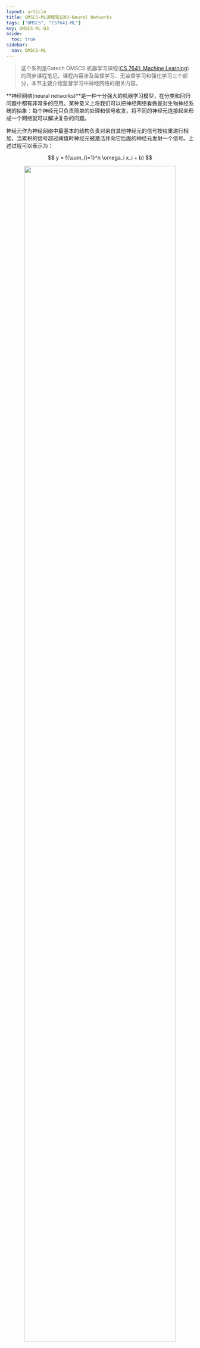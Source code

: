 ```yaml
---
layout: article
title: OMSCS-ML课程笔记03-Neural Networks
tags: ["OMSCS", "CS7641-ML"]
key: OMSCS-ML-03
aside:
  toc: true
sidebar:
  nav: OMSCS-ML
---
```


> 这个系列是Gatech OMSCS 机器学习课程([CS 7641: Machine Learning](https://omscs.gatech.edu/cs-7641-machine-learning))的同步课程笔记。课程内容涉及监督学习、无监督学习和强化学习三个部分，本节主要介绍监督学习中神经网络的相关内容。
<!--more-->

**神经网络(neural networks)**是一种十分强大的机器学习模型，在分类和回归问题中都有非常多的应用。某种意义上将我们可以把神经网络看做是对生物神经系统的抽象：每个神经元只负责简单的处理和信号收发，将不同的神经元连接起来形成一个网络就可以解决复杂的问题。

神经元作为神经网络中最基本的结构负责对来自其他神经元的信号按权重进行相加，当累积的信号超过阈值时神经元被激活并向它后面的神经元发射一个信号。上述过程可以表示为：

$$
y = f(\sum_{i=1}^n \omega_i x_i + b)
$$

<div align=center>
<img src="https://i.imgur.com/9uKWZnV.png" width="90%">
</div>

## Perceptron

最简单的神经网络为**感知机(perceptron)**，此时神经元的阈值为0且对应激活函数为**单位阶跃函数(heaviside step function)**：

$$
f(x) = 
\left\{
\begin{aligned}
& 1, & & x \geq 0 \\
& 0, & & \text{otherwise}
\end{aligned}
\right.
$$

<div align=center>
<img src="https://raw.githubusercontent.com/siebenrock/activation-functions/master/plots/binary_step.png" width="40%">
</div>

感知机可以用来解决二分类问题，而且通过调整神经元的权重单层感知机可以表示所有的基本逻辑运算符包括AND、OR、NOT等。实际上此时感知机的决策边界为二维平面上的直线，只要数据**线性可分(linearly separable)**就一定可以用感知机来描述。相应地，如果数据不是线性可分则不能使用感知机进行描述。一个经典的例子是异或运算XOR：单层感知机无法表示异或运算，需要使用多层感知机才能处理线性不可分的问题。

<div align=center>
<img src="https://i.imgur.com/6XI7z9z.png" width="70%">
</div>

## Sigmoid

感知机使用单位阶跃函数作为激活函数，它的主要缺陷在于函数在0点不可导而在其他位置导数恒为0。在神经网络中更常用的函数是sigmoid函数，其定义为：

$$
\sigma(x) = \frac{1}{1 + e^{-x}}
$$

<div align=center>
<img src="https://raw.githubusercontent.com/siebenrock/activation-functions/master/plots/sigmoid.png" width="40%">
</div>

显然sigmoid函数更加光滑，而且由于函数自身的归一化性质我们也可以把函数的输出视为概率进而应用到分类问题中。神经网络中其他常用的激活函数可参见[Activation Functions](https://github.com/siebenrock/activation-functions)。

## Neural Network Sketch

我们把神经元按照一定的拓扑关系连接起来就形成了神经网络。一般而言网络可分为输入层、隐层和输出层，其中隐层和输出层对应网络的主要计算过程。同时由于网络的每一层都是可导的，我们可以从后向前计算输出对输入的导数，这就为神经网络的训练提供了理论保证。

<div align=center>
<img src="https://1.cms.s81c.com/sites/default/files/2021-01-06/ICLH_Diagram_Batch_01_03-DeepNeuralNetwork-WHITEBG.png" width="80%">
</div>

## Training

### Perceptron Training

感知机的学习算法如下：

1. 初始化神经元权重$\omega$以及学习率$\eta$；
2. 对数据集进行遍历：
   1. 计算感知机在当前数据上的预测值$\hat{y} = (\omega^T x \geq 0)$；
   2. 如果感知机对当前数据预测正确则继续遍历；
   3. 否则更新参数$\omega \leftarrow \omega + \eta (y - \hat{y}) x$。

感知机的学习算法可以理解为根据数据预测值与实际的误差来调整神经元权重，调整的幅度由学习率$\eta$进行控制。同时可以证明对于线性可分的数据，采用上述的感知机学习算法在有限次迭代后一定可以将数据完美划分。

### Gradient Descent

我们将感知机学习的思想推广到更一般的情况中，就能得到神经网络训练常用的**梯度下降算法(Gradient Descent)**：

1. 初始化神经元权重$\omega$以及学习率$\eta$；
2. 对数据集进行遍历：
   1. 计算神经网络在当前数据上的误差$E$；
   2. 计算误差关于每个权重$\omega_i$的偏导数$\frac{\partial E}{\partial \omega_i}$；
   3. 更新每个参数$\omega_i \leftarrow \omega_i - \eta \frac{\partial E}{\partial \omega_i}$；
   4. 重复以上步骤直至数据集上总误差收敛。

因此对于不同类型的任务只需要选择合适的误差函数并计算相应的偏导数即可。对于大型神经网络显式计算偏导数基本是不现实的，实际中一般是通过**反向传播算法(backpropagation)**从后向前计算每一层的偏导数。同时需要说明的是与感知机学习算法不同，梯度下降算法**不能**保证收敛到全局最优。

## Bias

### Restriction Bias

最后我们来讨论神经网络的偏好。从前面的内容中不难发现神经网络的限制是比较少的，即使是感知机也有非常强的表达能力。实际上**通用逼近定理(universal approximation theorem)**证明了对于任意的连续函数，只要有足够多的神经元我们可以通过单隐层神经网络以任意精度进行近似。这表明神经网络具有非常强大的表达能力，当出现其他模型无法处理的情况时神经网络仍然可以有非常好的表现。同时需要注意的是神经网络强大的表达能力也说明它非常容易出现过拟合的问题，因此在使用时往往还需要结合正则化、交叉验证等方法来对模型的复杂度进行控制。

### Preference Bias

神经网络的偏好还取决于网络的初值。由于梯度下降会使模型向最小化误差的方向移动，初值的选取对于模型的最终性能起着至关重要的作用。通常情况下我们会选择比较小的随机值来初始化网络，这意味着模型的复杂度会相对较低而且每次训练模型不会卡在某些局部极小值上。因此神经网络在训练时同等条件下会优先选择相对简单的模型。

## Reference

- Chapter 4: ARTIFICIAL NEURAL NETWORKS, [Machine Learning, Tom Mitchell, McGraw Hill, 1997.](http://www.cs.cmu.edu/afs/cs.cmu.edu/user/mitchell/ftp/mlbook.html)
- [Universal approximation theorem](https://en.wikipedia.org/wiki/Universal_approximation_theorem)